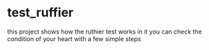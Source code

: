 # test_ruffier
this project shows how the ruthier test works 
in it you can check the condition of your heart with a few simple steps
